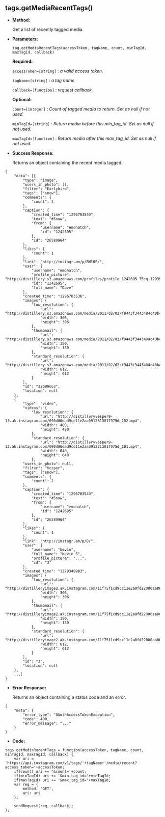 **tags.getMediaRecentTags()**
----

* **Method:**
  
	Get a list of recently tagged media.
  
*  **Parameters:**

	```
	tag.getMediaRecentTags(accessToken, tagName, count, minTagId, maxTagId, callback)
	```

   **Required:**
 
   `accessToken=[string]` : *a valid access token.*
      
   `tagName=[string]` : *a tag name.*
   
   `callback=[function]` : *request callback.*

   **Optional:**

   `count=[integer]` : *Count of tagged media to return. Set as null if not used.*
      
   `minTagId=[string]` : *Return media before this min_tag_id. Set as null if not used.*
   
   `maxTagId=[function]` : *Return media after this max_tag_id. Set as null if not used.*

* **Success Response:**
	
	Returns an object containing the recent media tagged.

```
{
    "data": [{
        "type": "image",
        "users_in_photo": [],
        "filter": "Earlybird",
        "tags": ["snow"],
        "comments": {
            "count": 3
        },
        "caption": {
            "created_time": "1296703540",
            "text": "#Snow",
            "from": {
                "username": "emohatch",
                "id": "1242695"
            },
            "id": "26589964"
        },
        "likes": {
            "count": 1
        },
        "link": "http://instagr.am/p/BWl6P/",
        "user": {
            "username": "emohatch",
            "profile_picture": "http://distillery.s3.amazonaws.com/profiles/profile_1242695_75sq_1293915800.jpg",
            "id": "1242695",
            "full_name": "Dave"
        },
        "created_time": "1296703536",
        "images": {
            "low_resolution": {
                "url": "http://distillery.s3.amazonaws.com/media/2011/02/02/f9443f3443484c40b4792fa7c76214d5_6.jpg",
                "width": 306,
                "height": 306
            },
            "thumbnail": {
                "url": "http://distillery.s3.amazonaws.com/media/2011/02/02/f9443f3443484c40b4792fa7c76214d5_5.jpg",
                "width": 150,
                "height": 150
            },
            "standard_resolution": {
                "url": "http://distillery.s3.amazonaws.com/media/2011/02/02/f9443f3443484c40b4792fa7c76214d5_7.jpg",
                "width": 612,
                "height": 612
            }
        },
        "id": "22699663",
        "location": null
    },
    {
        "type": "video",
        "videos": {
            "low_resolution": {
                "url": "http://distilleryvesper9-13.ak.instagram.com/090d06dad9cd11e2aa0912313817975d_102.mp4",
                "width": 480,
                "height": 480
            },
            "standard_resolution": {
                "url": "http://distilleryvesper9-13.ak.instagram.com/090d06dad9cd11e2aa0912313817975d_101.mp4",
                "width": 640,
                "height": 640
            },
        "users_in_photo": null,
        "filter": "Vesper",
        "tags": ["snow"],
        "comments": {
            "count": 2
        },
        "caption": {
            "created_time": "1296703540",
            "text": "#Snow",
            "from": {
                "username": "emohatch",
                "id": "1242695"
            },
            "id": "26589964"
        },
        "likes": {
            "count": 1
        },
        "link": "http://instagr.am/p/D/",
        "user": {
            "username": "kevin",
            "full_name": "Kevin S",
            "profile_picture": "...",
            "id": "3"
        },
        "created_time": "1279340983",
        "images": {
            "low_resolution": {
                "url": "http://distilleryimage2.ak.instagram.com/11f75f1cd9cc11e2a0fd22000aa8039a_6.jpg",
                "width": 306,
                "height": 306
            },
            "thumbnail": {
                "url": "http://distilleryimage2.ak.instagram.com/11f75f1cd9cc11e2a0fd22000aa8039a_5.jpg",
                "width": 150,
                "height": 150
            },
            "standard_resolution": {
                "url": "http://distilleryimage2.ak.instagram.com/11f75f1cd9cc11e2a0fd22000aa8039a_7.jpg",
                "width": 612,
                "height": 612
            }
        },
        "id": "3",
        "location": null
    },
    ...]
}
```
 
* **Error Response:**
	
	Returns an object containing a status code and an error.

```
{
	"meta": {
		"error_type": "OAuthAccessTokenException",
		"code": 400,
		"error_message": "..."
	}
}
```

* **Code:**

```
tags.getMediaRecentTags = function(accessToken, tagName, count, minTagId, maxTagId, callback) {
    var uri = 'https://api.instagram.com/v1/tags/'+tagName+'/media/recent?access_token='+accessToken;
    if(count) uri += '&count='+count;
    if(minTagId) uri += '&min_tag_id='+minTagId;
    if(maxTagId) uri += '&max_tag_id='+maxTagId;
    var req = {
        method: 'GET',
        uri: uri
    };

    sendRequest(req, callback);
};
```